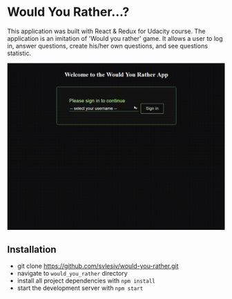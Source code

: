 # Would You Rather...?
This application was built with React & Redux for Udacity course. The application is an imitation of 'Would you rather' game.
It allows a user to log in, answer questions, create his/her own questions, and see questions statistic.


![](./public/would-you-rather.gif)


## Installation
* git clone https://github.com/svlesiv/would-you-rather.git
* navigate to `would_you_rather` directory
* install all project dependencies with `npm install`
* start the development server with `npm start`
